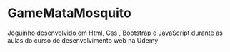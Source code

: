 # GameMataMosquito
Joguinho desenvolvido em Html, Css , Bootstrap e JavaScript durante as aulas do curso de desenvolvimento web na Udemy
